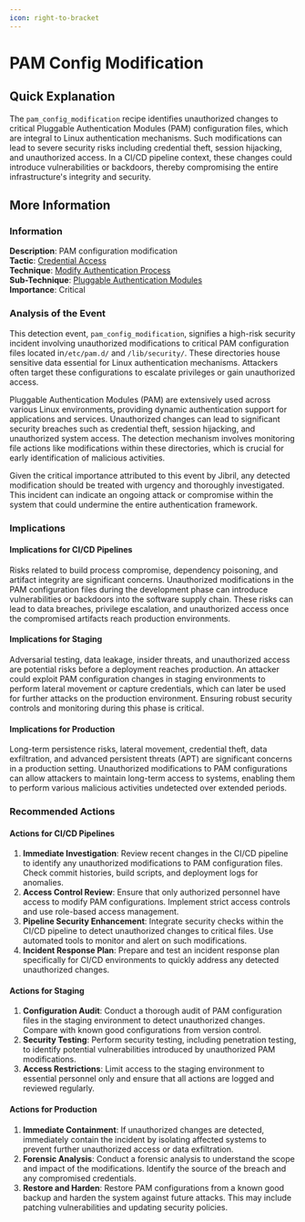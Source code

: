 ```yaml
---
icon: right-to-bracket
---
```


# PAM Config Modification

## Quick Explanation

The `pam_config_modification` recipe identifies unauthorized changes to critical Pluggable Authentication Modules (PAM) configuration files, which are integral to Linux authentication mechanisms. Such modifications can lead to severe security risks including credential theft, session hijacking, and unauthorized access. In a CI/CD pipeline context, these changes could introduce vulnerabilities or backdoors, thereby compromising the entire infrastructure's integrity and security.

## More Information

### Information

**Description**: PAM configuration modification  
**Tactic**: [Credential Access](https://jibril.garnet.ai/mitre/mitre/ta0006)  
**Technique**: [Modify Authentication Process](https://jibril.garnet.ai/mitre/mitre/ta0006/t1556)  
**Sub-Technique**: [Pluggable Authentication Modules](https://jibril.garnet.ai/mitre/mitre/ta0006/t1556/t1556.003)  
**Importance**: Critical

### Analysis of the Event

This detection event, `pam_config_modification`, signifies a high-risk security incident involving unauthorized modifications to critical PAM configuration files located in`/etc/pam.d/` and `/lib/security/`. These directories house sensitive data essential for Linux authentication mechanisms. Attackers often target these configurations to escalate privileges or gain unauthorized access.

Pluggable Authentication Modules (PAM) are extensively used across various Linux environments, providing dynamic authentication support for applications and services. Unauthorized changes can lead to significant security breaches such as credential theft, session hijacking, and unauthorized system access. The detection mechanism involves monitoring file actions like modifications within these directories, which is crucial for early identification of malicious activities.

Given the critical importance attributed to this event by Jibril, any detected modification should be treated with urgency and thoroughly investigated. This incident can indicate an ongoing attack or compromise within the system that could undermine the entire authentication framework.

### Implications

#### Implications for CI/CD Pipelines

Risks related to build process compromise, dependency poisoning, and artifact integrity are significant concerns. Unauthorized modifications in the PAM configuration files during the development phase can introduce vulnerabilities or backdoors into the software supply chain. These risks can lead to data breaches, privilege escalation, and unauthorized access once the compromised artifacts reach production environments.

#### Implications for Staging

Adversarial testing, data leakage, insider threats, and unauthorized access are potential risks before a deployment reaches production. An attacker could exploit PAM configuration changes in staging environments to perform lateral movement or capture credentials, which can later be used for further attacks on the production environment. Ensuring robust security controls and monitoring during this phase is critical.

#### Implications for Production

Long-term persistence risks, lateral movement, credential theft, data exfiltration, and advanced persistent threats (APT) are significant concerns in a production setting. Unauthorized modifications to PAM configurations can allow attackers to maintain long-term access to systems, enabling them to perform various malicious activities undetected over extended periods.

### Recommended Actions

#### Actions for CI/CD Pipelines

1. **Immediate Investigation**: Review recent changes in the CI/CD pipeline to identify any unauthorized modifications to PAM configuration files. Check commit histories, build scripts, and deployment logs for anomalies.
2. **Access Control Review**: Ensure that only authorized personnel have access to modify PAM configurations. Implement strict access controls and use role-based access management.
3. **Pipeline Security Enhancement**: Integrate security checks within the CI/CD pipeline to detect unauthorized changes to critical files. Use automated tools to monitor and alert on such modifications.
4. **Incident Response Plan**: Prepare and test an incident response plan specifically for CI/CD environments to quickly address any detected unauthorized changes.

#### Actions for Staging

1. **Configuration Audit**: Conduct a thorough audit of PAM configuration files in the staging environment to detect unauthorized changes. Compare with known good configurations from version control.
2. **Security Testing**: Perform security testing, including penetration testing, to identify potential vulnerabilities introduced by unauthorized PAM modifications.
3. **Access Restrictions**: Limit access to the staging environment to essential personnel only and ensure that all actions are logged and reviewed regularly.

#### Actions for Production

1. **Immediate Containment**: If unauthorized changes are detected, immediately contain the incident by isolating affected systems to prevent further unauthorized access or data exfiltration.
2. **Forensic Analysis**: Conduct a forensic analysis to understand the scope and impact of the modifications. Identify the source of the breach and any compromised credentials.
3. **Restore and Harden**: Restore PAM configurations from a known good backup and harden the system against future attacks. This may include patching vulnerabilities and updating security policies.
